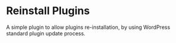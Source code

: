 # Reinstall Plugins
A simple plugin to allow plugins re-installation, by using WordPress standard plugin update process.
